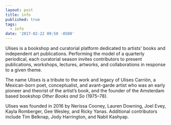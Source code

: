 ```yaml
---
layout: post
title: info
published: true
tags:
  - info
date: '2017-02-22 09:58 -0500'
---
```


Ulises is a bookshop and curatorial platform dedicated to artists' books and independent art publications. Performing the model of a quarterly periodical, each curatorial season invites contributors to present publications, workshops, lectures, artworks, and collaborations in response to a given theme. 

The name Ulises is a tribute to the work and legacy of Ulises Carrión, a Mexican-born poet, conceptualist, and avant-garde artist who was an early pioneer and theorist of the artist’s book, and the founder of the Amsterdam based bookshop _Other Books and So_ (1975–78).

Ulises was founded in 2016 by Nerissa Cooney, Lauren Downing, Joel Evey, Kayla Romberger, Gee Wesley, and Ricky Yanas. Additional contributors include Tim Belknap, Jody Harrington, and Nabil Kashyap.
